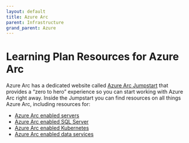```yaml
---
layout: default
title: Azure Arc
parent: Infrastructure
grand_parent: Azure
---
```


# Learning Plan Resources for Azure Arc

Azure Arc has a dedicated website called [Azure Arc Jumpstart](https://azurearcjumpstart.io/) that provides a “zero to hero” experience so you can start working with Azure Arc right away. Inside the Jumpstart you can find resources on all things Azure Arc, including resources for:

* [Azure Arc enabled servers](https://azurearcjumpstart.io/azure_arc_jumpstart/azure_arc_servers/)
* [Azure Arc enabled SQL Server](https://azurearcjumpstart.io/azure_arc_jumpstart/azure_arc_sqlsrv/)
* [Azure Arc enabled Kubernetes](https://azurearcjumpstart.io/azure_arc_jumpstart/azure_arc_k8s/)
* [Azure Arc enabled data services](https://azurearcjumpstart.io/azure_arc_jumpstart/azure_arc_data/)
